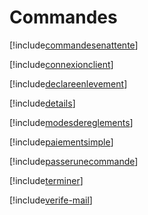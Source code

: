 # Commandes

[!include[commandesenattente](commandes.commandesenattente.autogen.md)]

[!include[connexionclient](commandes.connexionclient.autogen.md)]

[!include[declareenlevement](commandes.declareenlevement.autogen.md)]

[!include[details](commandes.details.autogen.md)]

[!include[modesdereglements](commandes.modesdereglements.autogen.md)]

[!include[paiementsimple](commandes.paiementsimple.autogen.md)]

[!include[passerunecommande](commandes.passerunecommande.autogen.md)]

[!include[terminer](commandes.terminer.autogen.md)]

[!include[verife-mail](commandes.verife-mail.autogen.md)]





























